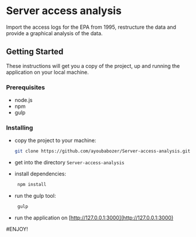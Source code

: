 
# Server access analysis
Import the access logs for the EPA from 1995, restructure the data and
provide a graphical analysis of the data.

## Getting Started


These instructions will get you a copy of the project, up and running the application on your local machine.

### Prerequisites
 - node.js
 - npm
 - gulp
 
 ### Installing
 
-  copy the project to your machine:    
    ```bash
    git clone https://github.com/ayoubabozer/Server-access-analysis.git
     ```

 - get into the directory `Server-access-analysis`
 
 - install dependencies:

    ```bash
     npm install
     ```
    
 - run the gulp tool:
 
    ```bash
     gulp
     ```
 
 - run the application on [http://127.0.0.1:3000](http://127.0.0.1:3000)
 
 
 
#ENJOY!